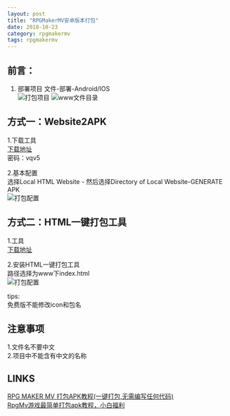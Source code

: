 ```yaml
---
layout: post
title: "RPGMakerMV安卓版本打包"
date: 2018-10-23
category: rpgmakermv
tags: rpgmakermv
---
```


## 前言：
1. 部署项目
文件-部署-Android/IOS  
![打包项目]({{site.img_link}}/16/01.png)
![www文件目录]({{site.img_link}}/16/03.png)  

## 方式一：Website2APK
1.下载工具  
[下载地址](https://pan.baidu.com/s/1eSQ65Lg)  
密码：vqv5  

2.基本配置  
选择Local HTML Website - 然后选择Directory of Local Website-GENERATE APK    
![打包配置]({{site.img_link}}/21/01.png)  

## 方式二：HTML一键打包工具

1.工具  
[下载地址](https://pan.baidu.com/s/18zv4O-BD-mWKQYApTj-r4g?errno=0&errmsg=Auth%20Login%20Sucess&&bduss=&ssnerror=0&traceid=)  

2.安装HTML一键打包工具  
路径选择为www下index.html  
![打包配置]({{site.img_link}}/16/02.png)  

tips:  
免费版不能修改icon和包名  


## 注意事项

1.文件名不要中文  
2.项目中不能含有中文的名称  

## LINKS

[RPG MAKER MV 打包APK教程(一键打包,无需编写任何代码)](https://blog.csdn.net/u012416063/article/details/81264317)  
[RpgMv游戏最简单打包apk教程，小白福利](https://www.bilibili.com/video/av19033912)  
